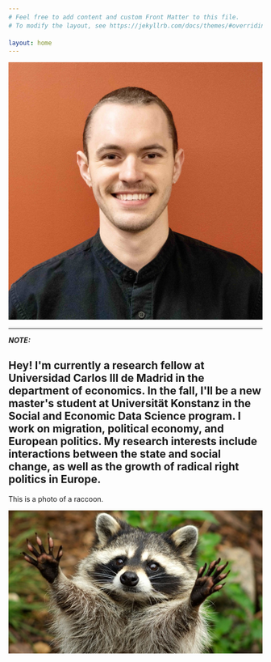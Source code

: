 ```yaml
---
# Feel free to add content and custom Front Matter to this file.
# To modify the layout, see https://jekyllrb.com/docs/themes/#overriding-theme-defaults

layout: home
---
```


![tb_head](https://raw.githubusercontent.com/tylerjamesbrown7/tylerjamesbrown7.github.io/master/images/tb_photo.jpg)

---
**_NOTE:_**  

Hey! I'm currently a research fellow at Universidad Carlos III de Madrid in the department of economics. In the fall, I'll be a new master's student at Universität Konstanz in the Social and Economic Data Science program. I work on migration, political economy, and European politics. My research interests include interactions between the state and social change, as well as the growth of radical right politics in Europe.
---

This is a photo of a raccoon.

![raccoon](https://raw.githubusercontent.com/tylerjamesbrown7/tylerjamesbrown7.github.io/master/images/raccoon.jpg)



